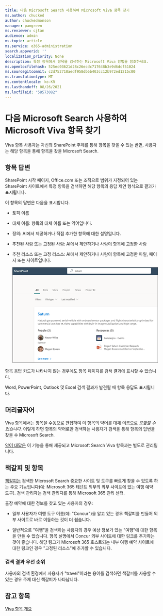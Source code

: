```yaml
---
title: 다음 Microsoft Search 사용하여 Microsoft Viva 항목 찾기
ms.author: chucked
author: chuckedmonson
manager: pamgreen
ms.reviewer: cjtan
audience: admin
ms.topic: article
ms.service: o365-administration
search.appverid: ''
localization_priority: None
description: 특정 항목에서 항목을 검색하는 Microsoft Viva 방법을 참조하세요.
ms.openlocfilehash: 525ec03621d28c26ecdc717648b3e9d6dcf51024
ms.sourcegitcommit: c2d752718aedf958db6b403cc12b972ed1215c00
ms.translationtype: MT
ms.contentlocale: ko-KR
ms.lasthandoff: 08/26/2021
ms.locfileid: "58573082"
---
```

# <a name="use-microsoft-search-to-find-topics-in-microsoft-viva-topics"></a>다음 Microsoft Search 사용하여 Microsoft Viva 항목 찾기

Viva 항목 사용자는 자신의 SharePoint 주제를 통해 항목을 찾을 수 있는 반면, 사용자는 해당 항목을 통해 항목을 찾을 Microsoft Search. 

## <a name="topic-answer"></a>항목 답변

SharePoint 시작 페이지, Office.com 또는 조직으로 범위가 지정되어 있는 SharePoint 사이트에서 특정 항목을 검색하면 해당 항목의 응답 제안 형식으로 결과가 표시됩니다.

이 항목의 답변은 다음을 표시합니다.

- 토픽 이름
- 대체 이름: 항목의 대체 이름 또는 약어입니다.
- 정의: AI에서 제공하거나 직접 추가한 항목에 대한 설명입니다.
- 추천된 사람 또는 고정된 사람: AI에서 제안하거나 사람이 항목에 고정한 사람
- 추천 리소스 또는 고정 리소스: AI에서 제안하거나 사람이 항목에 고정한 파일, 페이지 또는 사이트입니다. 

   ![검색의 항목입니다.](../media/knowledge-management/search-topic-answer.png) 

항목 응답 카드가 나타나지 않는 경우에도 항목 페이지를 검색 결과에 표시할 수 있습니다.

Word, PowerPoint, Outlook 및 Excel 검색 결과가 발견될 때 항목 응답도 표시됩니다.

## <a name="acronyms"></a>머리글자어

Viva 항목에서는 항목을 수동으로 편집하여 이 항목의 약어를 대체 이름으로 *포함할 수 있습니다.* 이렇게 하면 항목의 약어로만 검색하는 사용자가 검색을 통해 항목의 답변을 찾을 수 Microsoft Search.

[약어 대답은](/microsoftsearch/manage-acronyms) 이 기능을 통해 제공되고 Microsoft Search Viva 항목과는 별도로 관리됩니다.

## <a name="bookmarks-and-topics"></a>책갈피 및 항목

[책갈피는](/microsoftsearch/manage-bookmarks) 검색만 Microsoft Search 중요한 사이트 및 도구를 빠르게 찾을 수 있도록 하는 주요 기능입니다(예: Microsoft 365 테넌트 외부의 외부 사이트에 있는 여행 예약 도구). 검색 관리자는 검색 관리자를 통해 Microsoft 365 관리 센터. 

출장 예약에 대한 정보를 찾고 있는 사용자의 경우:

- 일부 사용자가 여행 도구 이름(예: "Concur")을 알고 있는 경우 책갈피를 만들어 외부 사이트로 바로 이동하는 것이 더 쉽습니다.

- 일반적으로 "여행"을 검색하는 사용자의 경우 예상 정보가 있는 "여행"에 대한 항목을 만들 수 있습니다. 항목 설명에서 Concur 외부 사이트에 대한 링크를 추가하는 것이 좋습니다. 해당 링크가 Microsoft 365 호스트되는 내부 여행 예약 사이트에 대한 링크인 경우 "고정된 리소스"에 추가할 수 있습니다.
 
### <a name="search-results-priority"></a>검색 결과 우선 순위 

사용자의 검색 환경에서 사용자가 "travel"이라는 용어를 검색하면 책갈피를 사용할 수 있는 경우 주제 대신 책갈피가 나타납니다.

## <a name="see-also"></a>참고 항목

[Viva 항목 개요](topic-experiences-overview.md)
